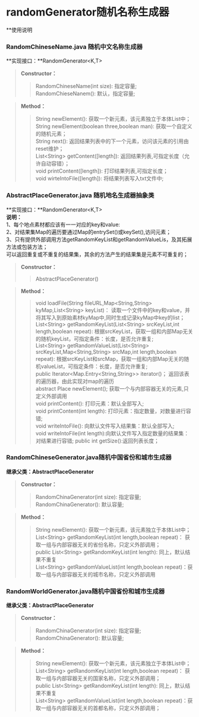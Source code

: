 # randomGenerator随机名称生成器   
 
**使用说明


### RandomChineseName.java 随机中文名称生成器
**实现接口：**RandomGenerator\<K,T>

>**Constructor：**  
>>RandomChineseName(int size):	指定容量;    
>>RandomChieseNanem():	默认，指定容量;  

>**Method：**  
>>String newElement():	获取一个新元素，该元素独立于本体List中；  
>>String newElement(boolean three,boolean man):		获取一个自定义的随机元素；  
>>String next():	返回结果列表中的下一个元素，访问该元素的引用由reset维护；  
>>List\<String> getContent([length]):	返回结果列表,可指定长度（允许自动容错）；  
>>void printContent([length]):	打印结果列表,可指定长度；  
>>void wirteIntoFile([length]):		将结果列表写入txt文件中;  


### AbstractPlaceGenerator.java 随机地名生成器抽象类
**实现接口：**RandomGenerator\<K,T>  
**说明：**  
1、每个地点素材都应该有一一对应的key和value:  
2、对结果集Map的遍历要通过Map的entrySet()或keySet(),访问元素；  
3、只有提供外部调用方法getRandomKeyList和getRandomValueLis，及其拓展方法或包装方法；  
可以返回重复或不重复的结果集，其余的方法产生的结果集是元素不可重复的；  

>**Constructor：**  
>>AbstractPlaceGenerator() 

>**Method：**  
>>void loadFile(String fileURL,Map\<String,String> kyMap,List\<String> keyList)： 读取一个文件中的key和value，并将其写入到原始素材kyMap中,同时生成记录kyMap中key的list；    
>>List\<String> getRandomKeyList(List\<String> srcKeyList,int length,boolean repeat): 根据srcKeyList，获取一组和内部Map无关的随机keyList，可指定条件：长度，是否允许重复;    
>>List\<String> getRandomValueList(List\<String> srcKeyList,Map\<String,String> srcMap,int length,boolean repeat): 根据srcKeyList和srcMap，获取一组和内部Map无关的随机valueList，可指定条件：长度，是否允许重复;  
>>public Iterator\<Map.Entry\<String,String>> iterator()；  返回该表的遍历器，由此实现对map的遍历  
>>abstract Place newElement();  获取一个与内部容器无关的元素,只定义外部调用  
>>void printContent(): 打印元素：默认全部写入;  
>>void printContent(int length): 打印元素：指定数量，对数量进行容错;  
>>void writeIntoFile(): 向默认文件写入结果集：默认全部写入;  
>>void writeIntoFile(int length):向默认文件写入指定数量的结果集：对结果进行容错; 
>>public int getSize():返回列表长度；  




### RandomChineseGenerator.java随机中国省份和城市生成器  
**继承父类：AbstractPlaceGenerator**
>**Constructor：**  
>>RandomChinaGenerator(int size):	指定容量;    
>>RandomChinaGenerator():	默认容量;  

>**Method：**  
>>String newElement():	获取一个新元素，该元素独立于本体List中；  
>>List\<String> getRandomKeyList(int length,boolean repeat)：   获取一组与内部容器无关的省份名称，只定义外部调用；  
>>public List\<String> getRandomKeyList(int length): 同上，默认结果不重复  
>>List\<String> getRandomValueList(int length,boolean repeat)：获取一组与内部容器无关的城市名称，只定义外部调用  


### RandomWorldGenerator.java随机中国省份和城市生成器  
**继承父类：AbstractPlaceGenerator**
>**Constructor：**  
>>RandomChinaGenerator(int size):	指定容量;      
>>RandomChinaGenerator():	默认容量;  

>**Method：**  
>>String newElement():	获取一个新元素，该元素独立于本体List中；  
>>List\<String> getRandomKeyList(int length,boolean repeat)：   获取一组与内部容器无关的国家名称，只定义外部调用；  
>>public List\<String> getRandomKeyList(int length): 同上，默认结果不重复  
>>List\<String> getRandomValueList(int length,boolean repeat)：获取一组与内部容器无关的首都名称，只定义外部调用；  



